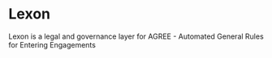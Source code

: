 # Lexon
Lexon is a legal and governance layer for AGREE - Automated General Rules for Entering Engagements
